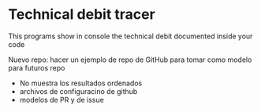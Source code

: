 # Technical debit tracer

This programs show in console the technical debit documented inside your code


Nuevo repo: hacer un ejemplo de repo de GitHub para tomar como modelo para futuros repo

- No muestra los resultados ordenados
- archivos de configuracino de github
- modelos de PR y de issue
